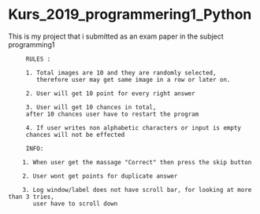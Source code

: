 # Kurs_2019_programmering1_Python 

This is my project that i submitted as an exam paper in the subject programming1


         RULES :
         
         1. Total images are 10 and they are randomly selected,
            therefore user may get same image in a row or later on.

         2. User will get 10 point for every right answer

         3. User will get 10 chances in total,
         after 10 chances user have to restart the program

         4. If user writes non alphabetic characters or input is empty
         chances will not be effected

         INFO:

        1. When user get the massage "Correct" then press the skip button

        2. User wont get points for duplicate answer

        3. Log window/label does not have scroll bar, for looking at more than 3 tries,
           user have to scroll down



